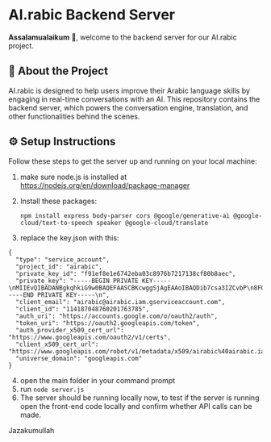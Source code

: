 # AI.rabic Backend Server

**Assalamualaikum** :wave:, welcome to the backend server for our AI.rabic project.

## :star2: About the Project

AI.rabic is designed to help users improve their Arabic language skills by engaging in real-time conversations with an AI. This repository contains the backend server, which powers the conversation engine, translation, and other functionalities behind the scenes.

## :gear: Setup Instructions

Follow these steps to get the server up and running on your local machine:

1. make sure node.js is installed at https://nodejs.org/en/download/package-manager
2. Install these packages:
   
   ```npm install express body-parser cors @google/generative-ai @google-cloud/text-to-speech speaker @google-cloud/translate```

3. replace the key.json with this:
```
{
  "type": "service_account",
  "project_id": "airabic",
  "private_key_id": "f91ef8e1e6742eba03c8976b7217138cf80b8aec",
  "private_key": "-----BEGIN PRIVATE KEY-----\nMIIEvQIBADANBgkqhkiG9w0BAQEFAASCBKcwggSjAgEAAoIBAQDib7csa3IZCvbP\n8FOc+DS+47n0VQbNorDq21VlBS9wOrMMX6HuMRi7H9kIFHrR50U1qwjzncicTxyG\nkQyZXWAc/Uf90nCqjNTKVoidkQAN8O2SpiboKynWvHSiaW4jLR3Z7d0jMe4HeiaO\nwcM48gFHdZRmWxJLAFAZ8gnar8gNCH5/myciPNpRrXkvA1GjZ+fHZbK52yhbgETG\nUFcXOxB9DvIjCVJMnZQu7T+9D/1Xge6U/25wOcWTCrkhiQESRckt2tQM+2PncEVw\nyvENPSuxCSpOFGAOFvlwQfAt+U8Mzd6kHttVZUtdN052M3JLi0ornekfkasHzD5o\njmXCFngpAgMBAAECggEALmca6Ecvh1rEF/pFxDvoITtNOvkmrwLZUxO2FQDiRxM8\naHt7lXKpwQUmhn2d6sCEYhpl9/icaQ3cSGZWqOImBWLROz6CGK1KGRnxHqsdkf3O\nzbfvbrITvZ36n+LPr3U6MhQI9oKvpwgc+THTdiq/4NtDWVNt9QFAKQT9CHvv2N2D\nMYO2lKxwb3c4R16hQJGAz5MEjJMPeUuzFiGSAaE/tPOa8pFgPWRqydC2J6dXVHih\n99+SWg+j++vjfReowSz0DV7af3M/GVcbnFKqmrq8n31MQta7Ei2DkDtIfoKdG2aX\nTPwsZJYVugt5K1J2KicAJYQEWAvhCxoPDD+mNP/cNQKBgQD9dYc78MUUlzLYuh84\nTftFJMRiwU3X166F1Iq8Y8U/+DHpL0T2ZYQ4UNNU3PxEAFZp0HqV+2vHQJ9RKXUV\n83Q/BqbfAZIuGCSKxIqeXqL/ZA8y0Qxd7qcq7DuUOQFOQ0GW1wol+nUHO6G8eZYb\nMIn9rFPH8PhhdQKmT+B4rh6nZQKBgQDktNY4QsVAFLaDYGzvGqJM4sjhsGvhO29X\n6TcPZ9pWkweXcVjieyCUZ3eyEyNSQoDaZXVvUMiPYN2koemYbOoALOnlfoJFMgjx\njo2SJPP5bk/ICEZ6qNvPHInUy87rLRVEOIpQqu9iIt350YExBzADQhDbfzcE56bg\nKDhib74rdQKBgFYC7EGLE1ZJeRfTEYUp8XslXv+kWaZFqxP/bJVBxk5PC6D2SZDU\nImp6Az1pQLJS6wA9n1wGVizn4SjJyNIKLAi3WSmUfublioEM8X2M4AOLER1Nk8TM\nmC4YvJ8wOSE18awejXMV62Do+5naKPZRIoLTWBshyyhHbP7DXImXjQ+BAoGAN4LZ\nGBDE1bfxUNP/vM1nJWhKP9VVafbGIL1feuLHMQpA5nZBj784+ixe9h8FDLtNkTTd\nGyatd3eYdJREIZYV+fLs1qItNmRdnVvvatCDU0B+JtwzVyRTLeMMZVUOpTBtIADl\nOY0zy0sRO8ipJeBLvA62DsDC9vLPI0s/3EypCN0CgYEAuMW4nK8ECmswqRTkDFjx\nXtViIhc6a27YoX21Pp7dv8pmUShmDCAmkPzbEBiWEJ2YuNw6egnwcQT0YilHZKrh\nB8/6OC/Se1UOn4JucGDxEtKeZBXaDaQR9jEMyrZnkgMFeSnKhM1NxUJOKEEgG3tb\nEU6iJJUkUg5/XqTqibkWmFc=\n-----END PRIVATE KEY-----\n",
  "client_email": "airabic@airabic.iam.gserviceaccount.com",
  "client_id": "114187048760201763785",
  "auth_uri": "https://accounts.google.com/o/oauth2/auth",
  "token_uri": "https://oauth2.googleapis.com/token",
  "auth_provider_x509_cert_url": "https://www.googleapis.com/oauth2/v1/certs",
  "client_x509_cert_url": "https://www.googleapis.com/robot/v1/metadata/x509/airabic%40airabic.iam.gserviceaccount.com",
  "universe_domain": "googleapis.com"
}
```
4. open the main folder in your command prompt
5. run ```node server.js ```
6. The server should be running locally now, to test if the server is running open the front-end code locally and confirm whether API calls can be made.

Jazakumullah

